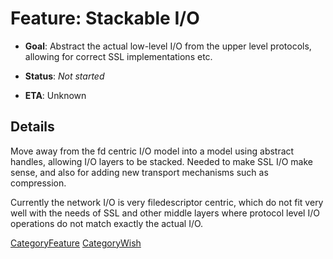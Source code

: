 # Feature: Stackable I/O

  - **Goal**: Abstract the actual low-level I/O from the upper level
    protocols, allowing for correct SSL implementations etc.

  - **Status**: *Not started*

  - **ETA**: Unknown

## Details

Move away from the fd centric I/O model into a model using abstract
handles, allowing I/O layers to be stacked. Needed to make SSL I/O make
sense, and also for adding new transport mechanisms such as compression.

Currently the network I/O is very filedescriptor centric, which do not
fit very well with the needs of SSL and other middle layers where
protocol level I/O operations do not match exactly the actual I/O.

[CategoryFeature](/CategoryFeature)
[CategoryWish](/CategoryWish)
